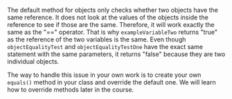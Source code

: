 The default method for objects only checks whether two objects have the same reference. It does not look at the values of the objects inside the reference to see if those are the same. Therefore, it will work exactly the same as the "==" operator. That is why `exampleVariableTwo` returns "true" as the reference of the two variables is the same. Even though `objectEqualityTest` and `objectEqualityTestOne` have the exact same statement with the same parameters, it returns "false" because they are two individual objects.

The way to handle this issue in your own work is to create your own `equals()` method in your class and override the default one. We will learn how to override methods later in the course.